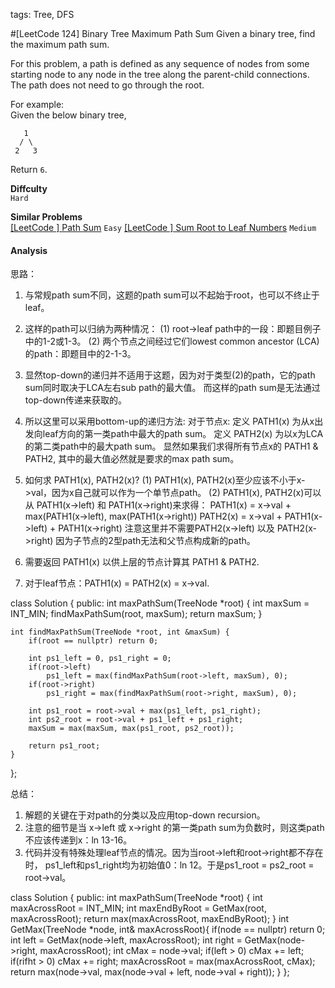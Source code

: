 tags: Tree, DFS

#[LeetCode 124] Binary Tree Maximum Path Sum
Given a binary tree, find the maximum path sum.

For this problem, a path is defined as any sequence of nodes from some starting node to any node in the tree along the parent-child connections. The path does not need to go through the root.

For example:  
Given the below binary tree,

       1
      / \
     2   3

Return `6`.

**Diffculty**  
`Hard`

**Similar Problems**  
[[LeetCode ] Path Sum]() `Easy`
[[LeetCode ] Sum Root to Leaf Numbers]() `Medium`


#### Analysis

思路：
1. 与常规path sum不同，这题的path sum可以不起始于root，也可以不终止于leaf。

2. 这样的path可以归纳为两种情况：
(1) root->leaf path中的一段：即题目例子中的1-2或1-3。
(2) 两个节点之间经过它们lowest common ancestor (LCA)的path：即题目中的2-1-3。

3. 显然top-down的递归并不适用于这题，因为对于类型(2)的path，它的path sum同时取决于LCA左右sub path的最大值。
而这样的path sum是无法通过top-down传递来获取的。

4. 所以这里可以采用bottom-up的递归方法:
对于节点x:
定义 PATH1(x) 为从x出发向leaf方向的第一类path中最大的path sum。
定义 PATH2(x) 为以x为LCA的第二类path中的最大path sum。
显然如果我们求得所有节点x的 PATH1 & PATH2, 其中的最大值必然就是要求的max path sum。

5. 如何求 PATH1(x), PATH2(x)?
(1) PATH1(x), PATH2(x)至少应该不小于x->val，因为x自己就可以作为一个单节点path。
(2) PATH1(x), PATH2(x)可以从 PATH1(x->left) 和 PATH1(x->right)来求得：
PATH1(x) = x->val + max(PATH1(x->left), max(PATH1(x->right))
PATH2(x) = x->val + PATH1(x->left) + PATH1(x->right)
注意这里并不需要PATH2(x->left) 以及 PATH2(x->right) 因为子节点的2型path无法和父节点构成新的path。

6. 需要返回 PATH1(x) 以供上层的节点计算其 PATH1 & PATH2.

7. 对于leaf节点：PATH1(x) = PATH2(x) = x->val.

class Solution {
public:
    int maxPathSum(TreeNode *root) {
        int maxSum = INT_MIN;
        findMaxPathSum(root, maxSum);
        return maxSum;
    }

    int findMaxPathSum(TreeNode *root, int &maxSum) {
        if(root == nullptr) return 0;

        int ps1_left = 0, ps1_right = 0;
        if(root->left)
            ps1_left = max(findMaxPathSum(root->left, maxSum), 0);
        if(root->right)
            ps1_right = max(findMaxPathSum(root->right, maxSum), 0);

        int ps1_root = root->val + max(ps1_left, ps1_right);
        int ps2_root = root->val + ps1_left + ps1_right;
        maxSum = max(maxSum, max(ps1_root, ps2_root));

        return ps1_root;
    }
};

总结：
1. 解题的关键在于对path的分类以及应用top-down recursion。
2. 注意的细节是当 x->left 或 x->right 的第一类path sum为负数时，则这类path不应该传递到x：ln 13-16。
3. 代码并没有特殊处理leaf节点的情况。因为当root->left和root->right都不存在时，
ps1_left和ps1_right均为初始值0：ln 12。于是ps1_root = ps2_root = root->val。


class Solution {
public:
    int maxPathSum(TreeNode *root) {
        int maxAcrossRoot = INT_MIN;
        int maxEndByRoot = GetMax(root, maxAcrossRoot);
        return max(maxAcrossRoot, maxEndByRoot);
    }
    int GetMax(TreeNode *node, int& maxAcrossRoot){
        if(node == nullptr) return 0;
        int left = GetMax(node->left, maxAcrossRoot);
        int right = GetMax(node->right, maxAcrossRoot);
        int cMax = node->val;
        if(left > 0) cMax += left;
        if(rifht > 0) cMax += right;
        maxAcrossRoot = max(maxAcrossRoot, cMax);
        return max(node->val, max(node->val + left, node->val + right));
    }
};

